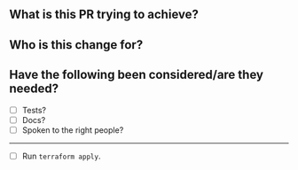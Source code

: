 ## What is this PR trying to achieve?

## Who is this change for?

## Have the following been considered/are they needed?

- [ ] Tests?
- [ ] Docs?
- [ ] Spoken to the right people?

---

<!-- Remove this section if you don't have Terraform changes -->

- [ ] Run `terraform apply`.

